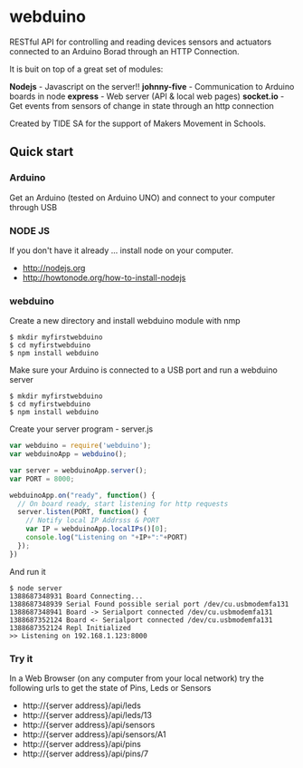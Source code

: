 webduino
========

RESTful API for controlling and reading devices sensors and actuators connected to an Arduino Borad through an HTTP Connection.

It is buit on top of a great set of modules:

**Nodejs** - Javascript on the server!!
**johnny-five** - Communication to Arduino boards in node
**express** - Web server (API & local web pages)
**socket.io** - Get events from sensors of change in state through an http connection

Created by TIDE SA for the support of Makers Movement in Schools.

## Quick start

### Arduino
Get an Arduino (tested on Arduino UNO) and connect to your computer through USB

### NODE JS
If you don't have it already ... install node on your computer.
- http://nodejs.org
- http://howtonode.org/how-to-install-nodejs

### webduino
Create a new directory and install webduino module with nmp
```
$ mkdir myfirstwebduino
$ cd myfirstwebduino
$ npm install webduino
```
Make sure your Arduino is connected to a USB port and run a webduino server
```
$ mkdir myfirstwebduino
$ cd myfirstwebduino
$ npm install webduino
```
Create your server program - server.js
```javascript
var webduino = require('webduino');
var webduinoApp = webduino();

var server = webduinoApp.server();
var PORT = 8000;

webduinoApp.on("ready", function() {
  // On board ready, start listening for http requests
  server.listen(PORT, function() {
    // Notify local IP Addrsss & PORT
    var IP = webduinoApp.localIPs()[0];
    console.log("Listening on "+IP+":"+PORT)
  });
})
```
And run it
```
$ node server
1388687348931 Board Connecting... 
1388687348939 Serial Found possible serial port /dev/cu.usbmodemfa131
1388687348941 Board -> Serialport connected /dev/cu.usbmodemfa131
1388687352124 Board <- Serialport connected /dev/cu.usbmodemfa131
1388687352124 Repl Initialized 
>> Listening on 192.168.1.123:8000

```

### Try it
In a Web Browser (on any computer from your local network) try the following urls to get the state of Pins, Leds or Sensors
- http://{server address}/api/leds 
- http://{server address}/api/leds/13 
- http://{server address}/api/sensors 
- http://{server address}/api/sensors/A1 
- http://{server address}/api/pins 
- http://{server address}/api/pins/7



 
